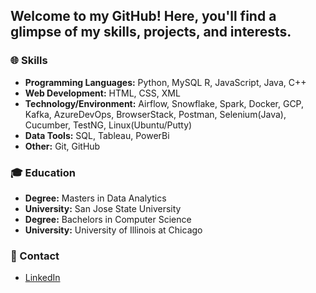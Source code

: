 ## Welcome to my GitHub! Here, you'll find a glimpse of my skills, projects, and interests.

### 🌐 Skills

- **Programming Languages:** Python, MySQL R, JavaScript, Java, C++
- **Web Development:** HTML, CSS, XML
- **Technology/Environment:**  Airflow, Snowflake, Spark, Docker, GCP, Kafka, AzureDevOps, BrowserStack, Postman, Selenium(Java), Cucumber, TestNG, Linux(Ubuntu/Putty)
- **Data Tools:** SQL, Tableau, PowerBi
- **Other:** Git, GitHub

### 🎓 Education

- **Degree:** Masters in Data Analytics
- **University:** San Jose State University
- **Degree:** Bachelors in Computer Science
- **University:** University of Illinois at Chicago
  
### 📧 Contact

- [LinkedIn](https://www.linkedin.com/in/yadav-tanya5/)


<!--
**tyadav2/tyadav2** is a ✨ _special_ ✨ repository because its `README.md` (this file) appears on your GitHub profile.

Here are some ideas to get you started:

- 🔭 I’m currently working on ...
- 🌱 I’m currently learning ...
- 👯 I’m looking to collaborate on ...
- 🤔 I’m looking for help with ...
- 💬 Ask me about ...
- 📫 How to reach me: ...
- 😄 Pronouns: ...
- ⚡ Fun fact: ...
-->
